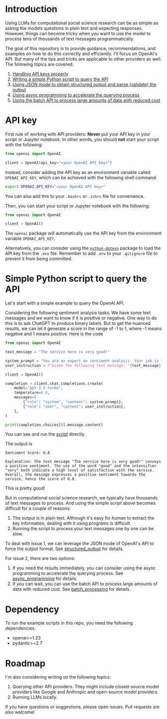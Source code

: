# Introduction

Using LLMs for computational social science research can be as simple as asking the models questions in plain text and expecting responses.
However, things can become tricky when you want to use the model to process tens of thousands of text messages programmatically.

The goal of this repository is to provide guidance, recommendations, and examples on how to do this correctly and efficiently.
I'll focus on OpenAI's API.
But many of the tips and tricks are applicable to other providers as well.
The following topics are covered:

1. [Handling API keys properly](#api-key)
1. [Writing a simple Python script to query the API](#simple-python-script-to-query-the-api)
1. [Using JSON mode to obtain structured output and parse (validate) the output](/structured_output)
1. [Using async programming to accelerate the querying process](/async_programming)
1. [Using the batch API to process large amounts of data with reduced cost](/batch_processing)

# API key

First rule of working with API providers: **Never** put your API key in your script or Jupyter notebook.
In other words, you should **not** start your script with the following:

```python
from openai import OpenAI

client = OpenAI(api_key="<your OpenAI API key>")
```

Instead, consider adding the API key as an environment variable called `OPENAI_API_KEY`, which can be achieved with the following shell command:

```bash
export OPENAI_API_KEY="<your OpenAI API key>"
```
You can also add this to your `.bashrc` or `.zshrc` file for convenience.

Then, you can start your script or Jupyter notebook with the following:

```python
from openai import OpenAI

client = OpenAI()
```

The `openai` package will automatically use the API key from the environment variable `OPENAI_API_KEY`.

Alternatively, you can consider using the [`python-dotevn`](https://github.com/theskumar/python-dotenv) package to load the API key from the `.env` file.
Remember to add `.env` to your `.gitignore` file to prevent it from being committed.

# Simple Python script to query the API

Let's start with a simple example to query the OpenAI API.

Considering the following sentiment analysis tasks.
We have some text messages and we want to know if it is positive or negative.
One way to do this is to ask ChatGPT to produce binary labels.
But to get the nuanced results, we can let it generate a score in the range of -1 to 1, where -1 means negative and 1 means positive.
Here is the code

```python
from openai import OpenAI

text_message = "The service here is very good!"

system_prompt = "You are an expert on sentiment analysis. Your job is to evaluate the sentiment of the given text message."
user_instruction = f"Given the following text message: '{text_message}', please evaluate its sentiment by giving a score in the range of -1 to 1, where -1 means negative and 1 means positive. Also explain why."

client = OpenAI()

completion = client.chat.completions.create(
    model="gpt-3.5-turbo",
    temperature=0.0,
    messages=[
        {"role": "system", "content": system_prompt},
        {"role": "user", "content": user_instruction},
    ],
)

print(completion.choices[0].message.content)
```

You can see and run the [script](/basics/senti_basic.py) directly.

The output is

```
Sentiment Score: 0.8

Explanation: The text message "The service here is very good!" conveys a positive sentiment. The use of the word "good" and the intensifier "very" both indicate a high level of satisfaction with the service. Overall, the message expresses a positive sentiment towards the service, hence the score of 0.8.
```

This is pretty good!

But in computational social science research, we typically have thousands of text messages to process.
And using the simple script above becomes difficult for a couple of reasons:
1. The output is in plain text.
Although it's easy for human to extract the key information, dealing with it using programs is difficult.
2. Running the script to process your text messages one by one can be slow.

To deal with issue 1, we can leverage the JSON mode of OpenAI's API to force the output format.
See [structured_output](/structured_output) for details.

For issue 2, there are two options:
1. If you need the results immediately, you can consider using the async programming to accelerate the querying process. See [async_programming](/async_programming) for details.
1. If you can wait, you can use the batch API to process large amounts of data with reduced cost. See [batch_processing](/batch_processing) for details.

# Dependency

To run the example scripts in this repo, you need the following dependencies:
- openai>=1.23
- pydantic>=2.7

# Roadmap

I'm also considering writing on the following topics:
1. Querying other API providers. They might include closed-source model providers like Google and Anthropic and open-source model providers.
1. Running LLMs locally.

If you have questions or suggestions, please open issues.
Pull requests are also welcome!